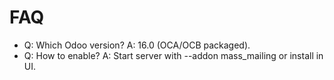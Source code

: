 # FAQ

- Q: Which Odoo version? A: 16.0 (OCA/OCB packaged).
- Q: How to enable? A: Start server with --addon mass_mailing or install in UI.
